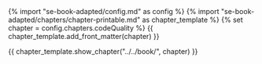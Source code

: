 <frontmatter>
{% import "se-book-adapted/config.md" as config %}
{% import "se-book-adapted/chapters/chapter-printable.md" as chapter_template %}
{% set chapter = config.chapters.codeQuality %}
{{ chapter_template.add_front_matter(chapter) }}
</frontmatter>

{{ chapter_template.show_chapter("../../book/", chapter) }}